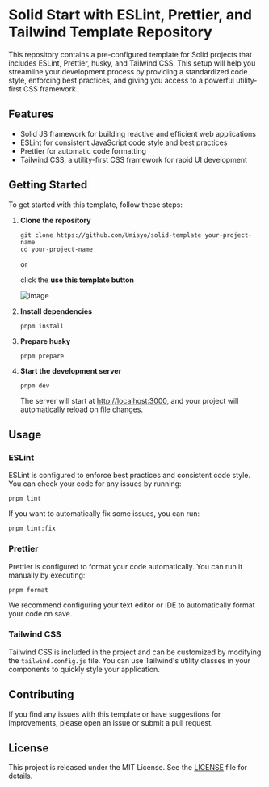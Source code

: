 # Solid Start with ESLint, Prettier, and Tailwind Template Repository

This repository contains a pre-configured template for Solid projects that includes ESLint, Prettier, husky, and Tailwind CSS. This setup will help you streamline your development process by providing a standardized code style, enforcing best practices, and giving you access to a powerful utility-first CSS framework.

## Features

- Solid JS framework for building reactive and efficient web applications
- ESLint for consistent JavaScript code style and best practices
- Prettier for automatic code formatting
- Tailwind CSS, a utility-first CSS framework for rapid UI development

## Getting Started

To get started with this template, follow these steps:

1. **Clone the repository**

   ```
   git clone https://github.com/Umisyo/solid-template your-project-name
   cd your-project-name
   ```
   
   or
   
   click the **use this template button**
   
   ![image](https://user-images.githubusercontent.com/44742896/233573523-178df93c-d921-4de7-90f7-d8c84b6669c0.png)

2. **Install dependencies**

   ```
   pnpm install
   ```
   
3. **Prepare husky**

   ```
   pnpm prepare
   ```

4. **Start the development server**

   ```
   pnpm dev
   ```

   The server will start at [http://localhost:3000](http://localhost:3000), and your project will automatically reload on file changes.

## Usage

### ESLint

ESLint is configured to enforce best practices and consistent code style. You can check your code for any issues by running:

```
pnpm lint
```

If you want to automatically fix some issues, you can run:

```
pnpm lint:fix
```

### Prettier

Prettier is configured to format your code automatically. You can run it manually by executing:

```
pnpm format
```

We recommend configuring your text editor or IDE to automatically format your code on save.

### Tailwind CSS

Tailwind CSS is included in the project and can be customized by modifying the `tailwind.config.js` file. You can use Tailwind's utility classes in your components to quickly style your application.

## Contributing

If you find any issues with this template or have suggestions for improvements, please open an issue or submit a pull request.

## License

This project is released under the MIT License. See the [LICENSE](LICENSE) file for details.
